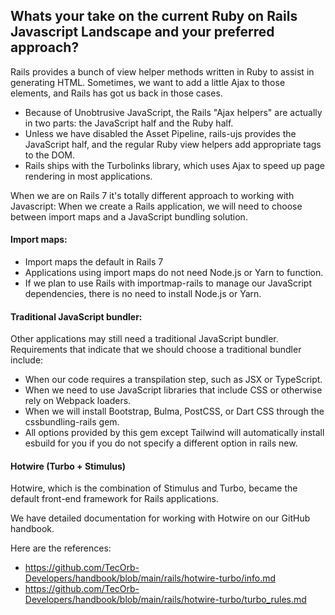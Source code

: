 ## Whats your take on the current Ruby on Rails Javascript Landscape and your preferred approach?

Rails provides a bunch of view helper methods written in Ruby to assist in generating HTML.
Sometimes, we want to add a little Ajax to those elements, and Rails has got us back in those cases.

- Because of Unobtrusive JavaScript, the Rails "Ajax helpers" are actually in two parts: the JavaScript half and the Ruby half.
- Unless we have disabled the Asset Pipeline, rails-ujs provides the JavaScript half, and the regular Ruby view helpers add appropriate tags to the DOM.
- Rails ships with the Turbolinks library, which uses Ajax to speed up page rendering in most applications.

When we are on Rails 7 it's totally different approach to working with Javascript:
When we create a Rails application, we will need to choose between import maps and a JavaScript bundling solution.

#### Import maps:

- Import maps the default in Rails 7
- Applications using import maps do not need Node.js or Yarn to function.
- If we plan to use Rails with importmap-rails to manage our JavaScript dependencies, there is no need to install Node.js or Yarn.

#### Traditional JavaScript bundler:

Other applications may still need a traditional JavaScript bundler. Requirements that indicate that we should choose a traditional bundler include:
- When our code requires a transpilation step, such as JSX or TypeScript.
- When we need to use JavaScript libraries that include CSS or otherwise rely on Webpack loaders.
- When we will install Bootstrap, Bulma, PostCSS, or Dart CSS through the cssbundling-rails gem.
- All options provided by this gem except Tailwind will automatically install esbuild for you if you do not specify a different option in rails new.

#### Hotwire (Turbo + Stimulus)

Hotwire, which is the combination of Stimulus and Turbo, became the default front-end framework for Rails applications.

We have detailed documentation for working with Hotwire on our GitHub handbook. 

Here are the references:
- https://github.com/TecOrb-Developers/handbook/blob/main/rails/hotwire-turbo/info.md
- https://github.com/TecOrb-Developers/handbook/blob/main/rails/hotwire-turbo/turbo_rules.md
